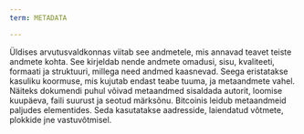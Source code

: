 ```yaml
---
term: METADATA

---
```

Üldises arvutusvaldkonnas viitab see andmetele, mis annavad teavet teiste andmete kohta. See kirjeldab nende andmete omadusi, sisu, kvaliteeti, formaati ja struktuuri, millega need andmed kaasnevad. Seega eristatakse kasuliku koormuse, mis kujutab endast teabe tuuma, ja metaandmete vahel. Näiteks dokumendi puhul võivad metaandmed sisaldada autorit, loomise kuupäeva, faili suurust ja seotud märksõnu. Bitcoinis leidub metaandmeid paljudes elementides. Seda kasutatakse aadresside, laiendatud võtmete, plokkide jne vastuvõtmisel.